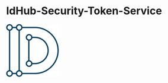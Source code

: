 # IdHub-Security-Token-Service
![Image text](https://raw.githubusercontent.com/idhub-did-plus/Security-Token-Contract/master/image/WechatIMG611.png)
